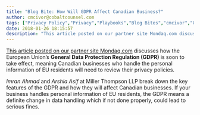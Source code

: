 ```yaml
---
title: "Blog Bite: How Will GDPR Affect Canadian Business?"
author: cmcivor@cobaltcounsel.com
tags: ["Privacy Policy","Privacy","Playbooks","Blog Bites","cmcivor","GDPR"]
date: 2018-01-26 18:15:57
description: "This article posted on our partner site Mondaq.com discusses how the European Union’s General Data Protection Regulation (GDPR) is soon to take effect, meaning Canadian businesses who handle the personal information of EU residents will need to review their privacy policies."
---
```


[This article posted on our partner site Mondaq.com](http://www.mondaq.com/canada/x/619402/data+protection/What+GDPR+Means+For+Canadian+Businesses) discusses how the European Union’s **General Data Protection Regulation (GDPR)** is soon to take effect, meaning Canadian businesses who handle the personal information of EU residents will need to review their privacy policies. 

*Imran Ahmad* and *Arshia Asif* at Miller Thompson LLP break down the key features of the GDPR and how they will affect Canadian businesses. If your business handles personal information of EU residents, the GDPR means a definite change in data handling which if not done properly, could lead to serious fines.
